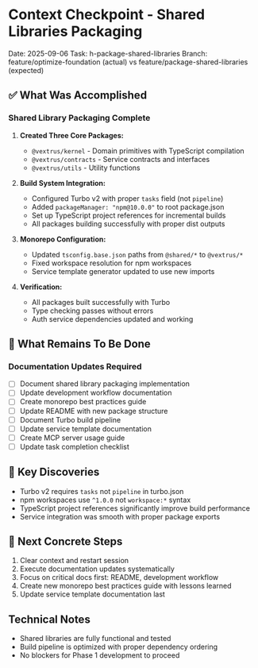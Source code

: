 # Context Checkpoint - Shared Libraries Packaging
Date: 2025-09-06
Task: h-package-shared-libraries
Branch: feature/optimize-foundation (actual) vs feature/package-shared-libraries (expected)

## ✅ What Was Accomplished

### Shared Library Packaging Complete
1. **Created Three Core Packages:**
   - `@vextrus/kernel` - Domain primitives with TypeScript compilation
   - `@vextrus/contracts` - Service contracts and interfaces
   - `@vextrus/utils` - Utility functions

2. **Build System Integration:**
   - Configured Turbo v2 with proper `tasks` field (not `pipeline`)
   - Added `packageManager: "npm@10.0.0"` to root package.json
   - Set up TypeScript project references for incremental builds
   - All packages building successfully with proper dist outputs

3. **Monorepo Configuration:**
   - Updated `tsconfig.base.json` paths from `@shared/*` to `@vextrus/*`
   - Fixed workspace resolution for npm workspaces
   - Service template generator updated to use new imports

4. **Verification:**
   - All packages built successfully with Turbo
   - Type checking passes without errors
   - Auth service dependencies updated and working

## 📝 What Remains To Be Done

### Documentation Updates Required
- [ ] Document shared library packaging implementation
- [ ] Update development workflow documentation  
- [ ] Create monorepo best practices guide
- [ ] Update README with new package structure
- [ ] Document Turbo build pipeline
- [ ] Update service template documentation
- [ ] Create MCP server usage guide
- [ ] Update task completion checklist

## 🔑 Key Discoveries
- Turbo v2 requires `tasks` not `pipeline` in turbo.json
- npm workspaces use `^1.0.0` not `workspace:*` syntax
- TypeScript project references significantly improve build performance
- Service integration was smooth with proper package exports

## 🚀 Next Concrete Steps
1. Clear context and restart session
2. Execute documentation updates systematically
3. Focus on critical docs first: README, development workflow
4. Create new monorepo best practices guide with lessons learned
5. Update service template documentation last

## Technical Notes
- Shared libraries are fully functional and tested
- Build pipeline is optimized with proper dependency ordering
- No blockers for Phase 1 development to proceed